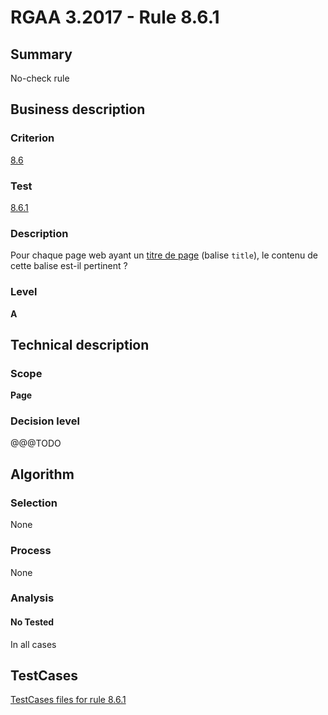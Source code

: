 # RGAA 3.2017 - Rule 8.6.1

## Summary
No-check rule


## Business description

### Criterion
[8.6](http://references.modernisation.gouv.fr/rgaa-accessibilite/criteres.html#crit-8-6)

### Test
[8.6.1](http://references.modernisation.gouv.fr/rgaa-accessibilite/criteres.html#test-8-6-1)

### Description
<div lang="fr">Pour chaque page web ayant un <a href="http://references.modernisation.gouv.fr/rgaa-accessibilite/glossaire.html#titrePage">titre de page</a> (balise <code lang="en">title</code>), le contenu de cette balise est-il pertinent&nbsp;?</div>

### Level
**A**


## Technical description

### Scope
**Page**

### Decision level
@@@TODO


## Algorithm

### Selection
None

### Process
None

### Analysis

#### No Tested
In all cases


##  TestCases

[TestCases files for rule 8.6.1](https://github.com/Asqatasun/Asqatasun/tree/develop/rules/rules-rgaa3.2017/src/test/resources/testcases/rgaa32017/Rgaa32017Rule080601/)


